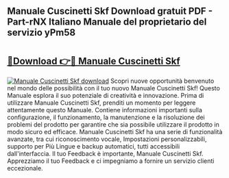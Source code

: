 ## Manuale Cuscinetti Skf Download gratuit PDF - Part-rNX Italiano Manuale del proprietario del servizio yPm58

# <h2><a href="http://dfgfqp.blite.top/?on=Manuale+Cuscinetti+Skf">🔗Download 👉🔴 Manuale Cuscinetti Skf</a></h2>

[![Manuale Cuscinetti Skf download](https://i.imgur.com/lujVjoI.png)](http://dfgfqp.blite.top/?on=Manuale+Cuscinetti+Skf)
Scopri nuove opportunità benvenuto nel mondo delle possibilità con il tuo nuovo Manuale Cuscinetti Skf! Questo Manuale esplora il suo potenziale di creatività e innovazione. Prima di utilizzare Manuale Cuscinetti Skf, prenditi un momento per leggere attentamente questo Manuale. Contiene informazioni importanti sulla configurazione, il funzionamento, la manutenzione e la risoluzione dei problemi del prodotto per garantire che sia possibile utilizzare il prodotto in modo sicuro ed efficace. Manuale Cuscinetti Skf ha una serie di funzionalità avanzate, tra cui riconoscimento vocale, Impostazioni personalizzabili, supporto per Più Lingue e backup automatici, tutti accessibili dall'interfaccia. Il tuo Feedback è importante, Manuale Cuscinetti Skf. Apprezziamo il tuo Feedback e ci impegniamo a fornire un servizio clienti eccezionale.
